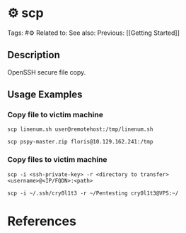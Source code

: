 # ⚙️ scp

Tags: #⚙️
Related to:
See also:
Previous: [[Getting Started]]

## Description

OpenSSH secure file copy.

## Usage Examples

### Copy file to victim machine

	scp linenum.sh user@remotehost:/tmp/linenum.sh
	
	scp pspy-master.zip floris@10.129.162.241:/tmp

### Copy files to victim machine

```
scp -i <ssh-private-key> -r <directory to transfer> <username>@<IP/FQDN>:<path>
```

	scp -i ~/.ssh/cry0l1t3 -r ~/Pentesting cry0l1t3@VPS:~/

# References